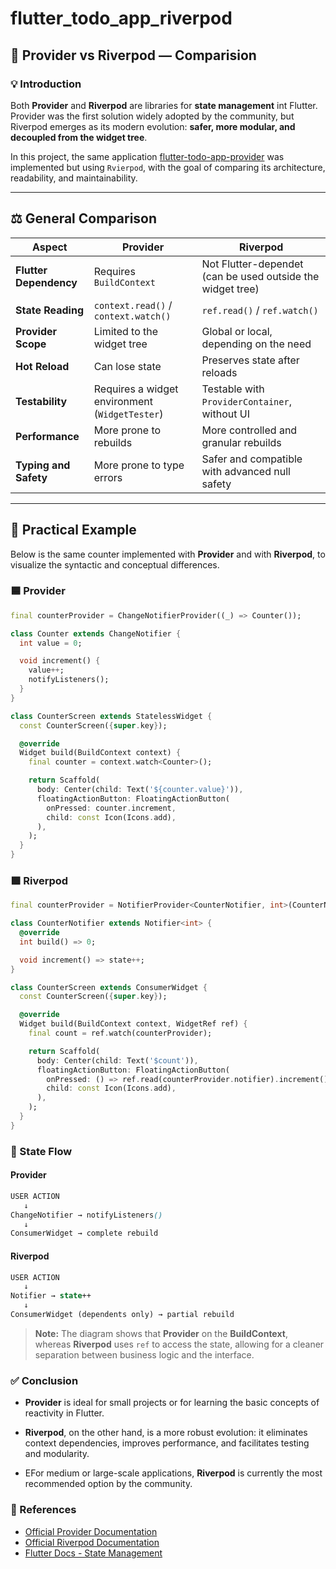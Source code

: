 # flutter_todo_app_riverpod

## 🧠 Provider vs Riverpod — Comparision

### 💡 Introduction
Both **Provider** and **Riverpod** are libraries for **state management** int Flutter. Provider was the first solution widely adopted by the community, but Riverpod emerges as its modern evolution: **safer, more modular, and decoupled from the widget tree**.

In this project, the same application [flutter-todo-app-provider](https://github.com/MiltonDJC/flutter-todo-app-provider.git) was implemented but using ```Rvierpod```, with the goal of comparing its architecture, readability, and maintainability.

---

## ⚖️ General Comparison

| Aspect | Provider | Riverpod |
|----------|-----------|----------|
| **Flutter Dependency** | Requires `BuildContext` | Not Flutter-dependet (can be used outside the widget tree) |
| **State Reading** | `context.read()` / `context.watch()` | `ref.read()` / `ref.watch()` |
| **Provider Scope** | Limited to the widget tree | Global or local, depending on the need |
| **Hot Reload** | Can lose state | Preserves state after reloads |
| **Testability** | Requires a widget environment (`WidgetTester`) | Testable with `ProviderContainer`, without UI |
| **Performance** | More prone to rebuilds | More controlled and granular rebuilds |
| **Typing and Safety** | More prone to type errors | Safer and compatible with advanced null safety |

---

## 🧩 Practical Example

Below is the same counter implemented with **Provider** and with **Riverpod**, to visualize the syntactic and conceptual differences.

### 🟦 Provider
```dart
final counterProvider = ChangeNotifierProvider((_) => Counter());

class Counter extends ChangeNotifier {
  int value = 0;

  void increment() {
    value++;
    notifyListeners();
  }
}

class CounterScreen extends StatelessWidget {
  const CounterScreen({super.key});

  @override
  Widget build(BuildContext context) {
    final counter = context.watch<Counter>();

    return Scaffold(
      body: Center(child: Text('${counter.value}')),
      floatingActionButton: FloatingActionButton(
        onPressed: counter.increment,
        child: const Icon(Icons.add),
      ),
    );
  }
}
```

### 🟩 Riverpod
```dart
final counterProvider = NotifierProvider<CounterNotifier, int>(CounterNotifier.new);

class CounterNotifier extends Notifier<int> {
  @override
  int build() => 0;

  void increment() => state++;
}

class CounterScreen extends ConsumerWidget {
  const CounterScreen({super.key});

  @override
  Widget build(BuildContext context, WidgetRef ref) {
    final count = ref.watch(counterProvider);

    return Scaffold(
      body: Center(child: Text('$count')),
      floatingActionButton: FloatingActionButton(
        onPressed: () => ref.read(counterProvider.notifier).increment(),
        child: const Icon(Icons.add),
      ),
    );
  }
}
```

### 🧭 State Flow
#### Provider
```scss
USER ACTION
   ↓
ChangeNotifier → notifyListeners()
   ↓
ConsumerWidget → complete rebuild
```

#### Riverpod
```perl
USER ACTION
   ↓
Notifier → state++
   ↓
ConsumerWidget (dependents only) → partial rebuild
```

>**Note:** The diagram shows that **Provider** on the **BuildContext**, whereas **Riverpod** uses ```ref``` to access the state, allowing for a cleaner separation between business logic and the interface.

### ✅ Conclusion
* **Provider** is ideal for small projects or for learning the basic concepts of reactivity in Flutter.

* **Riverpod**, on the other hand, is a more robust evolution: it eliminates context dependencies, improves performance, and facilitates testing and modularity.

* EFor medium or large-scale applications, **Riverpod** is currently the most recommended option by the community.

### 📄 References
* [Official Provider Documentation](https://pub.dev/packages/provider) <br>
* [Official Riverpod Documentation](https://riverpod.dev/docs/introduction/getting_started) <br> 
* [Flutter Docs - State Management](https://docs.flutter.dev/data-and-backend/state-mgmt)